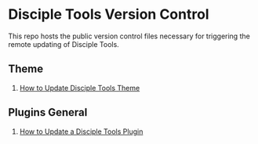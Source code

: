 # Disciple Tools Version Control
This repo hosts the public version control files necessary for triggering the remote updating of Disciple Tools.

## Theme
1. [How to Update Disciple Tools Theme](https://github.com/DiscipleTools/disciple-tools-version-control/wiki/How-to-Update-Disciple-Tools-Theme)

## Plugins General
1. [How to Update a Disciple Tools Plugin](https://github.com/DiscipleTools/disciple-tools-version-control/wiki/Updating-a-Disciple-Tools-Plugin)
